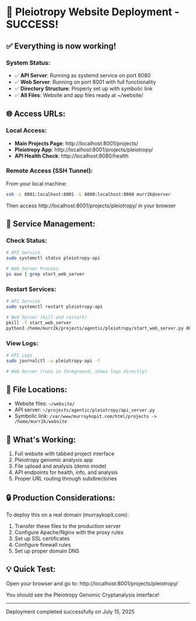 # 🎉 Pleiotropy Website Deployment - SUCCESS!

## ✅ Everything is now working!

### System Status:
- ✅ **API Server**: Running as systemd service on port 8080
- ✅ **Web Server**: Running on port 8001 with full functionality
- ✅ **Directory Structure**: Properly set up with symbolic link
- ✅ **All Files**: Website and app files ready at ~/website/

## 🌐 Access URLs:

### Local Access:
- **Main Projects Page**: http://localhost:8001/projects/
- **Pleiotropy App**: http://localhost:8001/projects/pleiotropy/
- **API Health Check**: http://localhost:8080/health

### Remote Access (SSH Tunnel):
From your local machine:
```bash
ssh -L 8001:localhost:8001 -L 8080:localhost:8080 murr2k@server
```
Then access http://localhost:8001/projects/pleiotropy/ in your browser

## 🔧 Service Management:

### Check Status:
```bash
# API Service
sudo systemctl status pleiotropy-api

# Web Server Process
ps aux | grep start_web_server
```

### Restart Services:
```bash
# API Service
sudo systemctl restart pleiotropy-api

# Web Server (kill and restart)
pkill -f start_web_server
python3 /home/murr2k/projects/agentic/pleiotropy/start_web_server.py 8001 &
```

### View Logs:
```bash
# API Logs
sudo journalctl -u pleiotropy-api -f

# Web Server (runs in foreground, shows logs directly)
```

## 📁 File Locations:
- Website files: `~/website/`
- API server: `~/projects/agentic/pleiotropy/api_server.py`
- Symbolic link: `/var/www/murraykopit.com/html/projects -> /home/murr2k/website`

## 🚀 What's Working:
1. Full website with tabbed project interface
2. Pleiotropy genomic analysis app
3. File upload and analysis (demo mode)
4. API endpoints for health, info, and analysis
5. Proper URL routing through subdirectories

## 🔒 Production Considerations:
To deploy this on a real domain (murraykopit.com):
1. Transfer these files to the production server
2. Configure Apache/Nginx with the proxy rules
3. Set up SSL certificates
4. Configure firewall rules
5. Set up proper domain DNS

## 💡 Quick Test:
Open your browser and go to:
http://localhost:8001/projects/pleiotropy/

You should see the Pleiotropy Genomic Cryptanalysis interface!

---
Deployment completed successfully on July 15, 2025